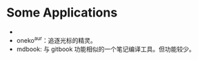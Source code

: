 <link href="../css/style.css" rel="stylesheet" type="text/css" />

# Some Applications

+ []()
+ oneko<sup>aur</sup>：追逐光标的精灵。
+ mdbook: 与 gitbook 功能相似的一个笔记编译工具。但功能较少。




